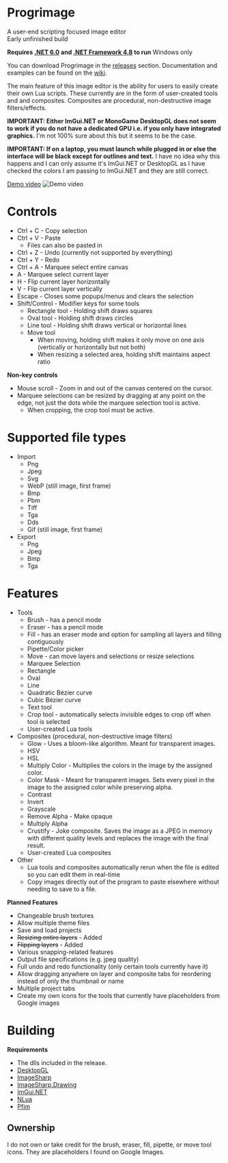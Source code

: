 # Progrimage
A user-end scripting focused image editor  
Early unfinished build

**Requires [.NET 6.0](https://dotnet.microsoft.com/en-us/download) and [.NET Framework 4.8](https://dotnet.microsoft.com/en-us/download/dotnet-framework/net48) to run**
Windows only

You can download Progrimage in the [releases](https://github.com/Jacbo1/Progrimage/releases/latest) section.
Documentation and examples can be found on the [wiki](https://github.com/Jacbo1/Progrimage/wiki/Lua-Examples).

The main feature of this image editor is the ability for users to easily create their own Lua scripts. These currently are in the form of user-created tools and and composites. Composites are procedural, non-destructive image filters/effects.
  
**IMPORTANT: Either ImGui.NET or MonoGame DesktopGL does not seem to work if you do not have a dedicated GPU i.e. if you only have integrated graphics.** I'm not 100% sure about this but it seems to be the case.

**IMPORTANT: If on a laptop, you must launch while plugged in or else the interface will be black except for outlines and text.** I have no idea why this happens and I can only assume it's ImGui.NET or DesktopGL as I have checked the colors I am passing to ImGui.NET and they are still correct.

[Demo video](https://www.youtube.com/watch?v=uSaQBk6_q1U)
![Demo video](https://github.com/Jacbo1/Progrimage/assets/86734639/570aea88-a4ef-4090-a17c-11b125baf8f5)

# Controls
* Ctrl + C - Copy selection
* Ctrl + V - Paste
  * Files can also be pasted in
* Ctrl + Z - Undo (currently not supported by everything)
* Ctrl + Y - Redo
* Ctrl + A - Marquee select entire canvas
* A - Marquee select current layer
* H - Flip current layer horizontally
* V - Flip current layer vertically
* Escape - Closes some popups/menus and clears the selection
* Shift/Control - Modifier keys for some tools
  * Rectangle tool - Holding shift draws squares
  * Oval tool - Holding shift draws circles
  * Line tool - Holding shift draws vertical or horizontal lines
  * Move tool
    * When moving, holding shift makes it only move on one axis (vertically or horizontally but not both)
    * When resizing a selected area, holding shift maintains aspect ratio

**Non-key controls**
* Mouse scroll - Zoom in and out of the canvas centered on the cursor.
* Marquee selections can be resized by dragging at any point on the edge, not just the dots while the marquee selection tool is active.
  * When cropping, the crop tool must be active.

# Supported file types
* Import
  * Png
  * Jpeg
  * Svg
  * WebP (still image, first frame)
  * Bmp
  * Pbm
  * Tiff
  * Tga
  * Dds
  * Gif (still image, first frame)
* Export
  * Png
  * Jpeg
  * Bmp
  * Tga

# Features
* Tools
  * Brush - has a pencil mode
  * Eraser - has a pencil mode
  * Fill - has an eraser mode and option for sampling all layers and filling contiguously
  * Pipette/Color picker
  * Move - can move layers and selections or resize selections
  * Marquee Selection
  * Rectangle
  * Oval
  * Line
  * Quadratic Bézier curve
  * Cubic Bézier curve
  * Text tool
  * Crop tool - automatically selects invisible edges to crop off when tool is selected
  * User-created Lua tools
* Composites (procedural, non-destructive image filters)
  * Glow - Uses a bloom-like algorithm. Meant for transparent images.
  * HSV
  * HSL
  * Multiply Color - Multiplies the colors in the image by the assigned color.
  * Color Mask - Meant for transparent images. Sets every pixel in the image to the assigned color while preserving alpha.
  * Contrast
  * Invert
  * Grayscale
  * Remove Alpha - Make opaque
  * Multiply Alpha
  * Crustify - Joke composite. Saves the image as a JPEG in memory with different quality levels and replaces the image with the final result.
  * User-created Lua composites
* Other
  * Lua tools and composites automatically rerun when the file is edited so you can edit them in real-time
  * Copy images directly out of the program to paste elsewhere without needing to save to a file.
  
**Planned Features**
* Changeable brush textures
* Allow multiple theme files
* Save and load projects
* ~~Resizing entire layers~~ - Added
* ~~Flipping layers~~ - Added
* Various snapping-related features
* Output file specifications (e.g. jpeg quality)
* Full undo and redo functionality (only certain tools currently have it)
* Allow dragging anywhere on layer and composite tabs for reordering instead of only the thumbnail or name
* Multiple project tabs
* Create my own icons for the tools that currently have placeholders from Google images
  
# Building
**Requirements**
* The dlls included in the release.
* [DesktopGL](https://www.nuget.org/packages/MonoGame.Framework.DesktopGL/3.8.1.303)
* [ImageSharp](https://www.nuget.org/packages/SixLabors.ImageSharp/2.1.3)
* [ImageSharp.Drawing](https://www.nuget.org/packages/SixLabors.ImageSharp.Drawing/1.0.0-beta15)
* [ImGui.NET](https://www.nuget.org/packages/ImGui.NET/1.89.1)
* [NLua](https://www.nuget.org/packages/NLua/1.6.0)
* [Pfim](https://www.nuget.org/packages/Pfim/0.11.2)

## Ownership
I do not own or take credit for the brush, eraser, fill, pipette, or move tool icons. They are placeholders I found on Google Images.
